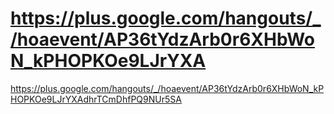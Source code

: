 # [](https://plus.google.com/hangouts/_/hoaevent/AP36tYdzArb0r6XHbWoN_kPHOPKOe9LJrYXA)https://plus.google.com/hangouts/_/hoaevent/AP36tYdzArb0r6XHbWoN_kPHOPKOe9LJrYXA

[](https://plus.google.com/hangouts/_/hoaevent/AP36tYdzArb0r6XHbWoN_kPHOPKOe9LJrYXAdhrTCmDhfPQ9NUr5SA)https://plus.google.com/hangouts/_/hoaevent/AP36tYdzArb0r6XHbWoN_kPHOPKOe9LJrYXAdhrTCmDhfPQ9NUr5SA 